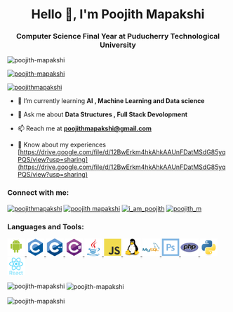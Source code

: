 <h1 align="center">Hello 👋, I'm Poojith Mapakshi</h1>
<h3 align="center">Computer Science Final Year at Puducherry Technological University</h3>

<p align="left"> <img src="https://komarev.com/ghpvc/?username=poojith-mapakshi&label=Profile%20views&color=0e75b6&style=flat" alt="poojith-mapakshi" /> </p>

<p align="left"> <a href="https://github.com/ryo-ma/github-profile-trophy"><img src="https://github-profile-trophy.vercel.app/?username=poojith-mapakshi" alt="poojith-mapakshi" /></a> </p>

<p align="left"> <a href="https://twitter.com/poojithmapakshi" target="blank"><img src="https://img.shields.io/twitter/follow/poojithmapakshi?logo=twitter&style=for-the-badge" alt="poojithmapakshi" /></a> </p>

- 🌱 I’m currently learning **AI , Machine Learning and Data science**

- 💬 Ask me about **Data Structures , Full Stack Devolopment**

- 📫 Reach me at **poojithmapakshi@gmail.com**

- 📄 Know about my experiences [https://drive.google.com/file/d/12BwErkm4hkAhkAAUnFDatMSdG85yqPQS/view?usp=sharing](https://drive.google.com/file/d/12BwErkm4hkAhkAAUnFDatMSdG85yqPQS/view?usp=sharing)

<h3 align="left">Connect with me:</h3>
<p align="left">
<a href="https://twitter.com/poojithmapakshi" target="blank"><img align="center" src="https://raw.githubusercontent.com/rahuldkjain/github-profile-readme-generator/master/src/images/icons/Social/twitter.svg" alt="poojithmapakshi" height="30" width="40" /></a>
<a href="https://linkedin.com/in/poojith mapakshi" target="blank"><img align="center" src="https://raw.githubusercontent.com/rahuldkjain/github-profile-readme-generator/master/src/images/icons/Social/linked-in-alt.svg" alt="poojith mapakshi" height="30" width="40" /></a>
<a href="https://instagram.com/i_am_poojith" target="blank"><img align="center" src="https://raw.githubusercontent.com/rahuldkjain/github-profile-readme-generator/master/src/images/icons/Social/instagram.svg" alt="i_am_poojith" height="30" width="40" /></a>
<a href="https://www.leetcode.com/poojith_m" target="blank"><img align="center" src="https://raw.githubusercontent.com/rahuldkjain/github-profile-readme-generator/master/src/images/icons/Social/leet-code.svg" alt="poojith_m" height="30" width="40" /></a>
</p>

<h3 align="left">Languages and Tools:</h3>
<p align="left"> <a href="https://developer.android.com" target="_blank" rel="noreferrer"> <img src="https://raw.githubusercontent.com/devicons/devicon/master/icons/android/android-original-wordmark.svg" alt="android" width="40" height="40"/> </a> <a href="https://www.cprogramming.com/" target="_blank" rel="noreferrer"> <img src="https://raw.githubusercontent.com/devicons/devicon/master/icons/c/c-original.svg" alt="c" width="40" height="40"/> </a> <a href="https://www.w3schools.com/cpp/" target="_blank" rel="noreferrer"> <img src="https://raw.githubusercontent.com/devicons/devicon/master/icons/cplusplus/cplusplus-original.svg" alt="cplusplus" width="40" height="40"/> </a> <a href="https://www.w3schools.com/cs/" target="_blank" rel="noreferrer"> <img src="https://raw.githubusercontent.com/devicons/devicon/master/icons/csharp/csharp-original.svg" alt="csharp" width="40" height="40"/> </a> <a href="https://www.java.com" target="_blank" rel="noreferrer"> <img src="https://raw.githubusercontent.com/devicons/devicon/master/icons/java/java-original.svg" alt="java" width="40" height="40"/> </a> <a href="https://developer.mozilla.org/en-US/docs/Web/JavaScript" target="_blank" rel="noreferrer"> <img src="https://raw.githubusercontent.com/devicons/devicon/master/icons/javascript/javascript-original.svg" alt="javascript" width="40" height="40"/> </a> <a href="https://www.linux.org/" target="_blank" rel="noreferrer"> <img src="https://raw.githubusercontent.com/devicons/devicon/master/icons/linux/linux-original.svg" alt="linux" width="40" height="40"/> </a> <a href="https://www.mysql.com/" target="_blank" rel="noreferrer"> <img src="https://raw.githubusercontent.com/devicons/devicon/master/icons/mysql/mysql-original-wordmark.svg" alt="mysql" width="40" height="40"/> </a> <a href="https://www.photoshop.com/en" target="_blank" rel="noreferrer"> <img src="https://raw.githubusercontent.com/devicons/devicon/master/icons/photoshop/photoshop-line.svg" alt="photoshop" width="40" height="40"/> </a> <a href="https://www.php.net" target="_blank" rel="noreferrer"> <img src="https://raw.githubusercontent.com/devicons/devicon/master/icons/php/php-original.svg" alt="php" width="40" height="40"/> </a> <a href="https://www.python.org" target="_blank" rel="noreferrer"> <img src="https://raw.githubusercontent.com/devicons/devicon/master/icons/python/python-original.svg" alt="python" width="40" height="40"/> </a> <a href="https://reactjs.org/" target="_blank" rel="noreferrer"> <img src="https://raw.githubusercontent.com/devicons/devicon/master/icons/react/react-original-wordmark.svg" alt="react" width="40" height="40"/> </a> </p>

<p><img align="left" src="https://github-readme-stats.vercel.app/api/top-langs?username=poojith-mapakshi&show_icons=true&locale=en&layout=compact" alt="poojith-mapakshi" /></p>

<p>&nbsp;<img align="center" src="https://github-readme-stats.vercel.app/api?username=poojith-mapakshi&show_icons=true&locale=en" alt="poojith-mapakshi" /></p>

<p><img align="center" src="https://github-readme-streak-stats.herokuapp.com/?user=poojith-mapakshi&" alt="poojith-mapakshi" /></p>
